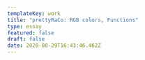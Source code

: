 ```yaml
---
templateKey: work
title: "prettyRaCo: RGB colors, Functions"
type: essay
featured: false
draft: false
date: 2020-08-29T16:43:46.462Z
---
```

